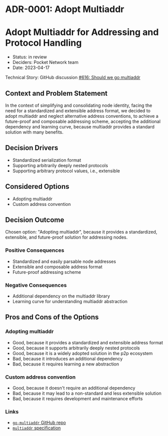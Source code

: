 # ADR-0001: Adopt Multiaddr

# Adopt Multiaddr for Addressing and Protocol Handling

* Status: in review
* Deciders: Pocket Network team
* Date: 2023-04-17

Technical Story: GitHub discussion [#616: Should we go multiaddr](https://github.com/pokt-network/pocket/discussions/616)

## Context and Problem Statement

In the context of simplifying and consolidating node identity, facing the need for a standardized and extensible address format, we decided to adopt multiaddr and neglect alternative address conventions, to achieve a future-proof and composable addressing scheme, accepting the additional dependency and learning curve, because multiaddr provides a standard solution with many benefits.

## Decision Drivers

* Standardized serialization format
* Supporting arbitrarily deeply nested protocols
* Supporting arbitrary protocol values, i.e., extensible

## Considered Options

* Adopting multiaddr
* Custom address convention

## Decision Outcome

Chosen option: "Adopting multiaddr", because it provides a standardized, extensible, and future-proof solution for addressing nodes.

### Positive Consequences

* Standardized and easily parsable node addresses
* Extensible and composable address format
* Future-proof addressing scheme

### Negative Consequences

* Additional dependency on the multiaddr library
* Learning curve for understanding multiaddr abstraction

## Pros and Cons of the Options

### Adopting multiaddr

* Good, because it provides a standardized and extensible address format
* Good, because it supports arbitrarily deeply nested protocols
* Good, because it is a widely adopted solution in the p2p ecosystem
* Bad, because it introduces an additional dependency
* Bad, because it requires learning a new abstraction

### Custom address convention

* Good, because it doesn't require an additional dependency
* Bad, because it may lead to a non-standard and less extensible solution
* Bad, because it requires development and maintenance efforts

### Links

* [`go-multiaddr` GitHub repo](https://github.com/multiformats/go-multiaddr)
* [`multiaddr` specification](https://github.com/multiformats/multiaddr)
